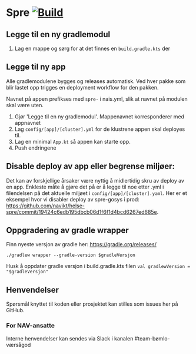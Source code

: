 Spre [![Build](https://github.com/navikt/helse-spre/actions/workflows/build.yml/badge.svg)](https://github.com/navikt/helse-spre/actions/workflows/build.yml)
=======

## Legge til en ny gradlemodul

1. Lag en mappe og sørg for at det finnes en `build.gradle.kts` der

## Legge til ny app

Alle gradlemodulene bygges og releases automatisk. Ved hver pakke som blir lastet opp trigges en deployment workflow for
den pakken.

Navnet på appen prefikses med `spre-` i nais.yml, slik at navnet på modulen skal være uten.

1. Gjør 'Legge til en ny gradlemodul'. Mappenavnet korresponderer med appnavnet
2. Lag `config/[app]/[cluster].yml` for de klustrene appen skal deployes til.
3. Lag en minimal `App.kt` så appen kan starte opp. 
4. Push endringene

## Disable deploy av app eller begrense miljøer:

Det kan av forskjellige årsaker være nyttig å midlertidig skru av deploy av en app. Enkleste måte å gjøre det på er å
legge til noe etter .yml i filendelsen på det aktuelle miljøet i `config/[app]/[cluster].yaml`. Her er et eksempel hvor
vi disabler deploy av spre-gosys i
prod: https://github.com/navikt/helse-spre/commit/19424c6edb195dbcb06d1f6f1d4bcd6267ed685e.

## Oppgradering av gradle wrapper
Finn nyeste versjon av gradle her: https://gradle.org/releases/

```./gradlew wrapper --gradle-version $gradleVersjon```

Husk å oppdater gradle versjon i build.gradle.kts filen
```val gradlewVersion = "$gradleVersjon"```

## Henvendelser

Spørsmål knyttet til koden eller prosjektet kan stilles som issues her på GitHub.

### For NAV-ansatte

Interne henvendelser kan sendes via Slack i kanalen #team-bømlo-værsågod
